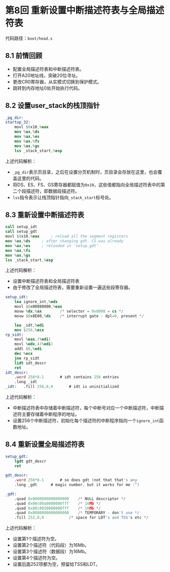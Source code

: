 # 第8回 重新设置中断描述符表与全局描述符表

代码路径：`boot/head.s`

## 8.1 前情回顾

- 配置全局描述符表和中断描述符表。
- 打开A20地址线，突破20位寻址。
- 更改CR0寄存器，从实模式切换到保护模式。
- 跳转到内存地址0处开始执行代码。

## 8.2 设置user_stack的栈顶指针

```nasm
_pg_dir:
startup_32:
	movl $0x10,%eax
	mov %ax,%ds
	mov %ax,%es
	mov %ax,%fs
	mov %ax,%gs
	lss _stack_start,%esp
``` 

上述代码解析：
- `_pg_dir`表示页目录，之后在设置分页机制时，页目录会存放在这里，也会覆盖这里的代码。
- 将DS、ES、FS、GS寄存器都赋值为`0x10`，这些值都指向全局描述符表中的第二个段描述符，即数据段描述符。
- `lss`指令表示让栈顶指针指向`_stack_start`标号处。

## 8.3 重新设置中断描述符表

```nasm
call setup_idt
call setup_gdt
movl $0x10,%eax		; reload all the segment registers
mov %ax,%ds		; after changing gdt. CS was already
mov %ax,%es		; reloaded in 'setup_gdt'
mov %ax,%fs
mov %ax,%gs
lss _stack_start,%esp
```

上述代码解析：
- 设置中断描述符表和全局描述符表
- 由于修改了全局描述符表，需要重新设置一遍这些段寄存器。

```nasm
setup_idt:
	lea ignore_int,%edx
	movl $0x00080000,%eax
	movw %dx,%ax		/* selector = 0x0008 = cs */
	movw $0x8E00,%dx	/* interrupt gate - dpl=0, present */

	lea _idt,%edi
	mov $256,%ecx
rp_sidt:
	movl %eax,(%edi)
	movl %edx,4(%edi)
	addl $8,%edi
	dec %ecx
	jne rp_sidt
	lidt idt_descr
	ret
idt_descr:
	.word 256*8-1		# idt contains 256 entries
	.long _idt
_idt:	.fill 256,8,0		# idt is uninitialized
```

上述代码解析：
- 中断描述符表中存储着中断描述符，每个中断号对应一个中断描述符，中断描述符主要存储着中断程序的地址。
- 设置256个中断描述符，初始化每个描述符的中断程序指向一个`ignore_int`函数地址。

## 8.4 重新设置全局描述符表

```nasm
setup_gdt:
	lgdt gdt_descr
	ret
	
gdt_descr:
	.word 256*8-1		# so does gdt (not that that's any
	.long _gdt		# magic number, but it works for me :^)	

_gdt:
	.quad 0x0000000000000000	/* NULL descriptor */
	.quad 0x00c09a0000000fff	/* 16Mb */
	.quad 0x00c0920000000fff	/* 16Mb */
	.quad 0x0000000000000000	/* TEMPORARY - don't use */
	.fill 252,8,0			/* space for LDT's and TSS's etc */	
```

上述代码解析：
- 设置第1个描述符为空。
- 设置第2个描述符（代码段）为16Mb。
- 设置第3个描述符（数据段）为16Mb。
- 设置第4个描述符为空。
- 设置后面252项都为空，预留给TSS和LDT。